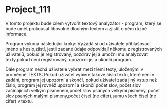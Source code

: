 # Project_111

V tomto projektu bude cílem vytvořit textový analyzátor - program, 
který se bude umět prokousat libovolně dlouhým textem a zjistit o něm různé informace.

Program vykoná následující kroky:
Vyžádá si od uživatele přihlašovací jméno a heslo,zjistí, jestli zadané údaje odpovídají někomu z registrovaných uživatelů, 
pokud je registrovaný, pozdrav jej a umožni mu analyzovat texty,pokud není registrovaný, upozorni jej a ukonči program.

Dále program nechá uživatele vybrat mezi třemi texty, uloženými v proměnné TEXTS:
Pokud uživatel vybere takové číslo textu, které není v zadání, program jej upozorní a skončí,
pokud uživatel zadá jiný vstup než číslo, program jej rovněž upozorní a skončí.počet slov,
počet slov začínajících velkým písmenem,počet slov psaných velkými písmeny,
počet slov psaných malými písmeny,počet čísel (ne cifer),sumu všech čísel (ne cifer) v textu.
